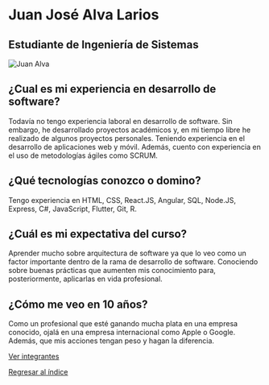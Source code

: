 # Juan José Alva Larios
## Estudiante de Ingeniería de Sistemas

![Juan Alva](bezos.jpg)

## ¿Cual es mi experiencia en desarrollo de software?

Todavía no tengo experiencia laboral en desarrollo de software. Sin embargo, he desarrollado proyectos académicos y, en mi tiempo libre he realizado de algunos proyectos personales. Teniendo experiencia en el desarrollo de aplicaciones web y móvil. Además, cuento con experiencia en el uso de metodologías ágiles como SCRUM.

## ¿Qué tecnologías conozco o domino?

Tengo experiencia en HTML, CSS, React.JS, Angular, SQL, Node.JS, Express, C#, JavaScript, Flutter, Git, R.

## ¿Cuál es mi expectativa del curso?

Aprender mucho sobre arquitectura de software ya que lo veo como un factor importante dentro de la rama de desarrollo de software. Conociendo sobre buenas prácticas que aumenten mis conocimiento para, posteriormente, aplicarlas en vida profesional.

## ¿Cómo me veo en 10 años?

Como un profesional que esté ganando mucha plata en una empresa conocido, ojalá en una empresa internacional como Apple o Google. Además, que mis acciones tengan peso y hagan la diferencia.

[Ver integrantes](../integrantes.md)

[Regresar al índice](../../proyecto.md)